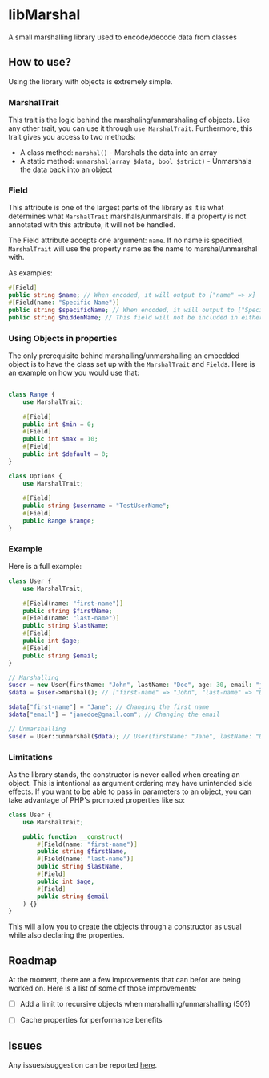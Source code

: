 # libMarshal
A small marshalling library used to encode/decode data from classes

## How to use?
Using the library with objects is extremely simple.

### MarshalTrait
This trait is the logic behind the marshaling/unmarshaling of objects. Like any other trait, you can use it through `use MarshalTrait`.
Furthermore, this trait gives you access to two methods:
- A class method: `marshal()` - Marshals the data into an array
- A static method: `unmarshal(array $data, bool $strict)` - Unmarshals the data back into an object

### Field
This attribute is one of the largest parts of the library as it is what determines what `MarshalTrait` marshals/unmarshals.
If a property is not annotated with this attribute, it will not be handled.

The Field attribute accepts one argument: `name`. If no name is specified, `MarshalTrait` will use the property name as the name to marshal/unmarshal with.

As examples:
```php
#[Field]
public string $name; // When encoded, it will output to ["name" => x]
#[Field(name: "Specific Name")]
public string $specificName; // When encoded, it will output to ["Specific Name" => x]
public string $hiddenName; // This field will not be included in either marshalling methods.
```

### Using Objects in properties
The only prerequisite behind marshalling/unmarshalling an embedded object is to have the class set up with the `MarshalTrait` and `Field`s. Here is an example on how you would use that:
```php

class Range {
	use MarshalTrait;
	
	#[Field]
	public int $min = 0;
	#[Field]
	public int $max = 10;
	#[Field]
	public int $default = 0;
}

class Options {
	use MarshalTrait;
	
	#[Field]
	public string $username = "TestUserName";
	#[Field]
	public Range $range;
}
```

### Example
Here is a full example:
```php
class User {
	use MarshalTrait;
	
	#[Field(name: "first-name")]
	public string $firstName;
	#[Field(name: "last-name")]
	public string $lastName;
	#[Field]
	public int $age;
	#[Field]
	public string $email;
}

// Marshalling
$user = new User(firstName: "John", lastName: "Doe", age: 30, email: "johndoe@gmail.com");
$data = $user->marshal(); // ["first-name" => "John", "last-name" => "Doe", "age" => 30, "email" => "johndoe@gmail.com"]

$data["first-name"] = "Jane"; // Changing the first name
$data["email"] = "janedoe@gmail.com"; // Changing the email

// Unmarshalling
$user = User::unmarshal($data); // User(firstName: "Jane", lastName: "Doe", age: 30, email: "janedoe@gmail.com")
```

### Limitations
As the library stands, the constructor is never called when creating an object. This is intentional as argument ordering may have unintended side effects.
If you want to be able to pass in parameters to an object, you can take advantage of PHP's promoted properties like so:
```php
class User {
	use MarshalTrait;

	public function __construct(
		#[Field(name: "first-name")]
		public string $firstName,
		#[Field(name: "last-name")]
		public string $lastName,
		#[Field]
		public int $age,
		#[Field]
		public string $email
	) {}
}
```
This will allow you to create the objects through a constructor as usual while also declaring the properties.


## Roadmap
At the moment, there are a few improvements that can be/or are being worked on. Here is a list of some of those improvements:
- [ ] Add a limit to recursive objects when marshalling/unmarshalling (50?)
- [ ] Cache properties for performance benefits


## Issues
Any issues/suggestion can be reported [here](https://github.com/sylvrs/libMarshal/issues).

